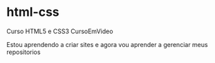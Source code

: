 # html-css
 Curso HTML5 e CSS3 CursoEmVideo

 Estou aprendendo a criar sites e agora vou aprender a gerenciar meus repositorios
